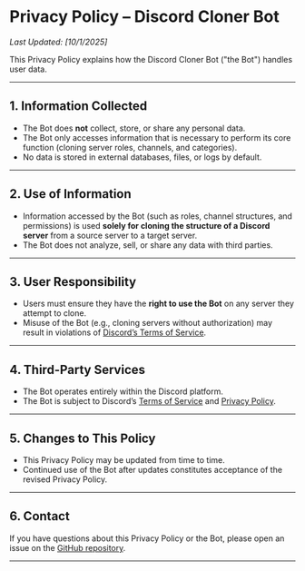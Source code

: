 # Privacy Policy – Discord Cloner Bot

_Last Updated: [10/1/2025]_

This Privacy Policy explains how the Discord Cloner Bot ("the Bot") handles user data.

---

## 1. Information Collected
- The Bot does **not** collect, store, or share any personal data.  
- The Bot only accesses information that is necessary to perform its core function (cloning server roles, channels, and categories).  
- No data is stored in external databases, files, or logs by default.  

---

## 2. Use of Information
- Information accessed by the Bot (such as roles, channel structures, and permissions) is used **solely for cloning the structure of a Discord server** from a source server to a target server.  
- The Bot does not analyze, sell, or share any data with third parties.  

---

## 3. User Responsibility
- Users must ensure they have the **right to use the Bot** on any server they attempt to clone.  
- Misuse of the Bot (e.g., cloning servers without authorization) may result in violations of [Discord’s Terms of Service](https://discord.com/terms).  

---

## 4. Third-Party Services
- The Bot operates entirely within the Discord platform.  
- The Bot is subject to Discord’s [Terms of Service](https://discord.com/terms) and [Privacy Policy](https://discord.com/privacy).  

---

## 5. Changes to This Policy
- This Privacy Policy may be updated from time to time.  
- Continued use of the Bot after updates constitutes acceptance of the revised Privacy Policy.  

---

## 6. Contact
If you have questions about this Privacy Policy or the Bot, please open an issue on the [GitHub repository](https://github.com/SlickSlimeJimmyRick/Server-Cloner-Bot/issues).  

---
